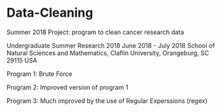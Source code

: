 # Data-Cleaning
Summer 2018 Project: program to clean cancer research data

Undergraduate Summer Research 2018 
June 2018 - July 2018 
School of Natural Sciences and Mathematics, Claflin University, Orangeburg, SC 29115 USA


Program 1: Brute Force

Program 2: Improved version of program 1

Program 3: Much improved by the use of Regular Experssions (regex)

